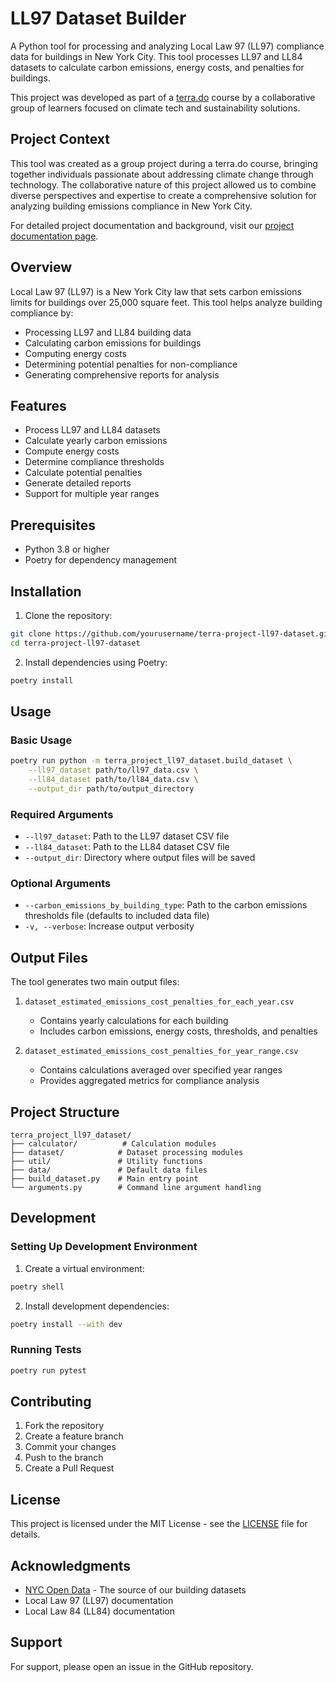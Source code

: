 # LL97 Dataset Builder

A Python tool for processing and analyzing Local Law 97 (LL97) compliance data for buildings in New York City. This tool processes LL97 and LL84 datasets to calculate carbon emissions, energy costs, and penalties for buildings.

This project was developed as part of a [terra.do](https://terra.do) course by a collaborative group of learners focused on climate tech and sustainability solutions.

## Project Context

This tool was created as a group project during a terra.do course, bringing together individuals passionate about addressing climate change through technology. The collaborative nature of this project allowed us to combine diverse perspectives and expertise to create a comprehensive solution for analyzing building emissions compliance in New York City.

For detailed project documentation and background, visit our [project documentation page](https://tame-echo-70d.notion.site/Local-Law-97-Terra-do-final-project-46e92934b03f46d790f190ce599127c1).

## Overview

Local Law 97 (LL97) is a New York City law that sets carbon emissions limits for buildings over 25,000 square feet. This tool helps analyze building compliance by:

- Processing LL97 and LL84 building data
- Calculating carbon emissions for buildings
- Computing energy costs
- Determining potential penalties for non-compliance
- Generating comprehensive reports for analysis

## Features

- Process LL97 and LL84 datasets
- Calculate yearly carbon emissions
- Compute energy costs
- Determine compliance thresholds
- Calculate potential penalties
- Generate detailed reports
- Support for multiple year ranges

## Prerequisites

- Python 3.8 or higher
- Poetry for dependency management

## Installation

1. Clone the repository:
```bash
git clone https://github.com/yourusername/terra-project-ll97-dataset.git
cd terra-project-ll97-dataset
```

2. Install dependencies using Poetry:
```bash
poetry install
```

## Usage

### Basic Usage

```bash
poetry run python -m terra_project_ll97_dataset.build_dataset \
    --ll97_dataset path/to/ll97_data.csv \
    --ll84_dataset path/to/ll84_data.csv \
    --output_dir path/to/output_directory
```

### Required Arguments

- `--ll97_dataset`: Path to the LL97 dataset CSV file
- `--ll84_dataset`: Path to the LL84 dataset CSV file
- `--output_dir`: Directory where output files will be saved

### Optional Arguments

- `--carbon_emissions_by_building_type`: Path to the carbon emissions thresholds file (defaults to included data file)
- `-v, --verbose`: Increase output verbosity

## Output Files

The tool generates two main output files:

1. `dataset_estimated_emissions_cost_penalties_for_each_year.csv`
   - Contains yearly calculations for each building
   - Includes carbon emissions, energy costs, thresholds, and penalties

2. `dataset_estimated_emissions_cost_penalties_for_year_range.csv`
   - Contains calculations averaged over specified year ranges
   - Provides aggregated metrics for compliance analysis

## Project Structure

```
terra_project_ll97_dataset/
├── calculator/          # Calculation modules
├── dataset/            # Dataset processing modules
├── util/               # Utility functions
├── data/               # Default data files
├── build_dataset.py    # Main entry point
└── arguments.py        # Command line argument handling
```

## Development

### Setting Up Development Environment

1. Create a virtual environment:
```bash
poetry shell
```

2. Install development dependencies:
```bash
poetry install --with dev
```

### Running Tests

```bash
poetry run pytest
```

## Contributing

1. Fork the repository
2. Create a feature branch
3. Commit your changes
4. Push to the branch
5. Create a Pull Request

## License

This project is licensed under the MIT License - see the [LICENSE](LICENSE) file for details.

## Acknowledgments

- [NYC Open Data](https://opendata.cityofnewyork.us/) - The source of our building datasets
- Local Law 97 (LL97) documentation
- Local Law 84 (LL84) documentation

## Support

For support, please open an issue in the GitHub repository.
